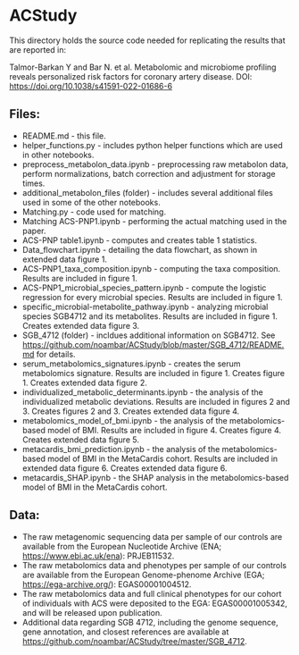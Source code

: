 # ACStudy

This directory holds the source code needed for replicating the results that are reported in:

Talmor-Barkan Y and Bar N. et al. Metabolomic and microbiome profiling reveals personalized risk factors for coronary artery disease. DOI: https://doi.org/10.1038/s41591-022-01686-6

## Files:
- README.md - this file.
- helper_functions.py - includes python helper functions which are used in other notebooks.
- preprocess_metabolon_data.ipynb - preprocessing raw metabolon data, perform normalizations, batch correction and adjustment for storage times.
- additional_metabolon_files (folder) - includes several additional files used in some of the other notebooks.
- Matching.py - code used for matching.
- Matching ACS-PNP1.ipynb - performing the actual matching used in the paper.
- ACS-PNP table1.ipynb - computes and creates table 1 statistics.
- Data_flowchart.ipynb - detailing the data flowchart, as shown in extended data figure 1.
- ACS-PNP1_taxa_composition.ipynb - computing the taxa composition. Results are included in figure 1.
- ACS-PNP1_microbial_species_pattern.ipynb - compute the logistic regression for every microbial species. Results are included in figure 1.
- specific_microbial-metabolite_pathway.ipynb - analyzing microbial species SGB4712 and its metabolites. Results are included in figure 1. Creates extended data figure 3.
- SGB_4712 (folder) - incldues additional information on SGB4712. See https://github.com/noambar/ACStudy/blob/master/SGB_4712/README.md for details.
- serum_metabolomics_signatures.ipynb - creates the serum metabolomics signature. Results are included in figure 1. Creates figure 1. Creates extended data figure 2.
- individualized_metabolic_determinants.ipynb - the analysis of the individualized metabolic deviations. Results are included in figures 2 and 3. Creates figures 2 and 3. Creates extended data figure 4.
- metabolomics_model_of_bmi.ipynb - the analysis of the metabolomics-based model of BMI. Results are included in figure 4. Creates figure 4. Creates extended data figure 5.
- metacardis_bmi_prediction.ipynb - the analysis of the metabolomics-based model of BMI in the MetaCardis cohort. Results are included in extended data figure 6. Creates extended data figure 6.
- metacardis_SHAP.ipynb - the SHAP analysis in the metabolomics-based model of BMI in the MetaCardis cohort.

## Data:
- The raw metagenomic sequencing data per sample of our controls are available from the European Nucleotide Archive (ENA; https://www.ebi.ac.uk/ena): PRJEB11532. 
- The raw metabolomics data and phenotypes per sample of our controls are available from the European Genome-phenome Archive (EGA; https://ega-archive.org/): EGAS00001004512. 
- The raw metabolomics data and full clinical phenotypes for our cohort of individuals with ACS were deposited to the EGA: EGAS00001005342, and will be released upon publication.
- Additional data regarding SGB 4712, including the genome sequence, gene annotation, and closest references are available at https://github.com/noambar/ACStudy/tree/master/SGB_4712.
